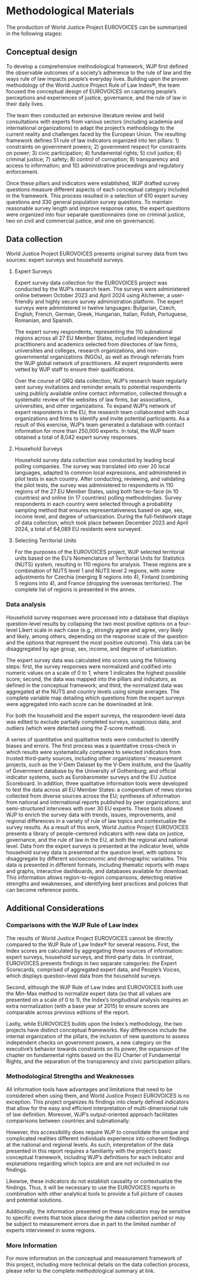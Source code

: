 # Methodological Materials

The production of World Justice Project EUROVOICES can be summarized in the following stages:

## Conceptual design

To develop a comprehensive methodological framework, WJP first defined the observable outcomes of a society’s adherence to the rule of law and the ways rule of law impacts people’s everyday lives. Building upon the proven methodology of the World Justice Project Rule of Law Index®, the team focused the conceptual design of EUROVOICES on capturing people’s perceptions and experiences of justice, governance, and the rule of law in their daily lives. 

The team then conducted an extensive literature review and held consultations with experts from various sectors (including academia and international organizations) to adapt the project’s methodology to the current reality and challenges faced by the European Union. The resulting framework defines 51 rule of law indicators organized into ten pillars: 1) constraints on government powers; 2) government respect for constraints on power; 3) civic participation; 4) fundamental rights; 5) civil justice; 6) criminal justice; 7) safety; 8) control of corruption; 9) transparency and access to information; and 10) administrative proceedings and regulatory enforcement. 

Once these pillars and indicators were established, WJP drafted survey questions measure different aspects of each conceptual category included in the framework. This process resulted in a selection of 610 expert survey questions and 330 general population survey questions. To maintain reasonable survey length and improve response rates, the expert questions were organized into four separate questionnaires (one on criminal justice, two on civil and commercial justice, and one on governance).

## Data collection

World Justice Project EUROVOICES presents original survey data from two sources: expert surveys and household surveys.

1. Expert Surveys

    Expert survey data collection for the EUROVOICES project was conducted by the WJP’s research team. The surveys were administered online between October 2023 and April 2024 using Alchemer, a user-friendly and highly secure survey administration platform. The expert surveys were administered in twelve languages: Bulgarian, Czech, English, French, German, Greek, Hungarian, Italian, Polish, Portuguese, Romanian, and Spanish.

    The expert survey respondents, representing the 110 subnational regions across all 27 EU Member States, included independent legal practitioners and academics selected from directories of law firms, universities and colleges, research organizations, and non-governmental organizations (NGOs), as well as through referrals from the WJP global network of practitioners. All expert respondents were vetted by WJP staff to ensure their qualifications.

    Over the course of QRQ data collection, WJP’s research team regularly sent survey invitations and reminder emails to potential respondents using publicly available online contact information, collected through a systematic review of the websites of law firms, bar associations, universities, and other organizations. To expand WJP’s network of expert respondents in the EU, the research team collaborated with local organizations and firms to identify and invite potential participants. As a result of this exercise, WJP’s team generated a database with contact information for more than 250,000 experts. In total, the WJP team obtained a total of 8,042 expert survey responses.

2. Household Surveys

    Household survey data collection was conducted by leading local polling companies. The survey was translated into over 20 local languages, adapted to common local expressions, and administered in pilot tests in each country.  After conducting, reviewing, and validating the pilot tests, the survey was administered to respondents in 110 regions of the 27 EU Member States, using both face-to-face (in 10 countries) and online (in 17 countries) polling methodologies. Survey respondents in each country were selected through a probability sampling method that ensures representativeness based on age, sex, income level, and degree of urbanization. During the full-fieldwork stage of data collection, which took place between December 2023 and April 2024, a total of 64,089 EU residents were surveyed.

3. Selecting Territorial Units

    For the purposes of the EUROVOICES project, WJP selected territorial units based on the EU’s Nomenclature of Territorial Units for Statistics (NUTS) system, resulting in 110 regions for analysis. These regions are a combination of NUTS level 1 and NUTS level 2 regions, with some adjustments for Czechia (merging 8 regions into 4), Finland (combining 5 regions into 4), and France (dropping the overseas territories). The complete list of regions is presented in the annex.

### Data analysis

Household survey responses were processed into a database that displays question-level results by collapsing the two most positive options on a four-level Likert scale in each case (e.g., strongly agree and agree, very likely and likely, among others, depending on the response scale of the question and the options that represent the most positive outcome). This data can be disaggregated by age group, sex, income, and degree of urbanization.

The expert survey data was calculated into scores using the following steps: first, the survey responses were normalized and codified into numeric values on a scale of 0 to 1, where 1 indicates the highest possible score; second, the data was mapped into the pillars and indicators, as defined in the conceptual framework; and third, the normalized data was aggregated at the NUTS and country levels using simple averages. The complete variable map detailing which questions from the expert surveys were aggregated into each score can be downloaded at link.

For both the household and the expert surveys, the respondent-level data was edited to exclude partially completed surveys, suspicious data, and outliers (which were detected using the Z-score method).

A series of quantitative and qualitative tests were conducted to identify biases and errors. The first process was a quantitative cross-check in which results were systematically compared to selected indicators from trusted third-party sources, including other organizations' measurement projects, such as the V-Dem Dataset by the V-Dem Institute, and the Quality of Government database by the University of Gothenburg; and official indicator systems, such as Eurobarometer surveys and the EU Justice Scoreboard. 
In addition, three qualitative information tools were developed to test the data across all EU Member States: a compendium of news stories collected from diverse sources across the EU; syntheses of information from national and international reports published by peer organizations; and semi-structured interviews with over 30 EU experts. These tools allowed WJP to enrich the survey data with trends, issues, improvements, and regional differences in a variety of rule of law topics and contextualize the survey results.
As a result of this work, World Justice Project EUROVOICES presents a library of people-centered indicators with new data on justice, governance, and the rule of law in the EU, at both the regional and national level. Data from the expert surveys is presented at the indicator level, while household survey data is presented at the question level, with options to disaggregate by different socioeconomic and demographic variables. This data is presented in different formats, including thematic reports with maps and graphs, interactive dashboards, and databases available for download. This information allows region-to-region comparisons, detecting relative strengths and weaknesses, and identifying best practices and policies that can become reference points.

## Additional Considerations

### Comparisons with the WJP Rule of Law Index

The results of World Justice Project EUROVOICES cannot be directly compared to the WJP Rule of Law Index® for several reasons. First, the Index scores are calculated by aggregating three sources of information: expert surveys, household surveys, and third-party data. In contrast, EUROVOICES presents findings in two separate categories: the Expert Scorecards, comprised of aggregated expert data, and People’s Voices, which displays question-level data from the household surveys.

Second, although the WJP Rule of Law Index and EUROVOICES both use the Min-Max method to normalize expert data (so that all values are presented on a scale of 0 to 1), the Index’s longitudinal analysis requires an extra normalization (with a base year of 2015) to ensure scores are comparable across previous editions of the report.

Lastly, while EUROVOICES builds upon the Index’s methodology, the two projects have distinct conceptual frameworks. Key differences include the internal organization of the pillars, the inclusion of new questions to assess independent checks on government powers, a new category on the executive’s behavior towards constraints on its power, the expansion of the chapter on fundamental rights based on the EU Charter of Fundamental Rights, and the separation of the transparency and civic participation pillars.

### Methodological Strengths and Weaknesses

All information tools have advantages and limitations that need to be considered when using them, and World Justice Project EUROVOICES is no exception. This project organizes its findings into clearly defined indicators that allow for the easy and efficient interpretation of multi-dimensional rule of law definition. Moreover, WJP’s output-oriented approach facilitates comparisons between countries and subnationally.

However, this accessibility does require WJP to consolidate the unique and complicated realities different individuals experience into coherent findings at the national and regional levels. As such, interpretation of the data presented in this report requires a familiarity with the project’s basic conceptual framework, including WJP’s definitions for each indicator and explanations regarding which topics are and are not included in our findings.

Likewise, these indicators do not establish causality or contextualize the findings. Thus, it will be necessary to use the EUROVOICES reports in combination with other analytical tools to provide a full picture of causes and potential solutions.

Additionally, the information presented on these indicators may be sensitive to specific events that took place during the data collection period or may be subject to measurement errors due in part to the limited number of experts interviewed in some regions.

### More Information

For more information on the conceptual and measurement framework of this project, including more technical details on the data collection process, please refer to the complete methodological summary at link.

